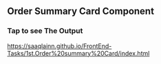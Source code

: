 ## Order Summary Card Component
### Tap to see The Output
https://saaqlainn.github.io/FrontEnd-Tasks/1st.Order%20summary%20Card/index.html
